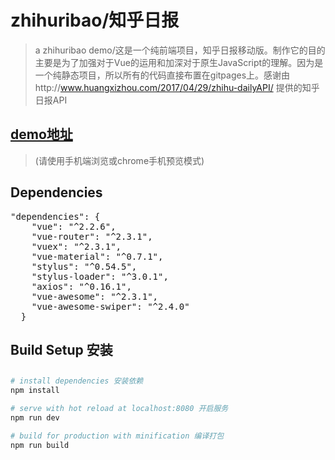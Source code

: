 # zhihuribao/知乎日报

> a zhihuribao demo/这是一个纯前端项目，知乎日报移动版。制作它的目的主要是为了加强对于Vue的运用和加深对于原生JavaScript的理解。因为是一个纯静态项目，所以所有的代码直接布置在gitpages上。感谢由http://www.huangxizhou.com/2017/04/29/zhihu-dailyAPI/ 提供的知乎日报API

## [demo地址](https://harrison94pxxxxx.github.io/zhihu-daily-vue/dist/index.html#/home"鼠标悬停显示")
> (请使用手机端浏览或chrome手机预览模式)

## Dependencies
<pre>
"dependencies": {
    "vue": "^2.2.6",
    "vue-router": "^2.3.1",
    "vuex": "^2.3.1",
    "vue-material": "^0.7.1",
    "stylus": "^0.54.5",
    "stylus-loader": "^3.0.1",
    "axios": "^0.16.1",
    "vue-awesome": "^2.3.1",
    "vue-awesome-swiper": "^2.4.0"
  }</pre>
  
## Build Setup 安装

##
``` bash
# install dependencies 安装依赖
npm install

# serve with hot reload at localhost:8080 开启服务
npm run dev

# build for production with minification 编译打包
npm run build


